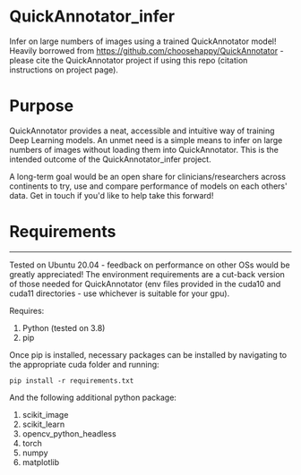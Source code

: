 # QuickAnnotator_infer
Infer on large numbers of images using a trained QuickAnnotator model!
Heavily borrowed from https://github.com/choosehappy/QuickAnnotator - please cite the QuickAnnotator project if using this repo (citation instructions on project page).

# Purpose
QuickAnnotator provides a neat, accessible and intuitive way of training Deep Learning models.
An unmet need is a simple means to infer on large numbers of images without loading them into QuickAnnotator.
This is the intended outcome of the QuickAnnotator_infer project.

A long-term goal would be an open share for clinicians/researchers across continents to try, use and compare performance of models on each others' data. Get in touch if you'd like to help take this forward!

# Requirements
---
Tested on Ubuntu 20.04 - feedback on performance on other OSs would be greatly appreciated!
The environment requirements are a cut-back version of those needed for QuickAnnotator (env files provided in the cuda10 and cuda11 directories - use whichever is suitable for your gpu).

Requires:
1. Python (tested on 3.8)
2. pip

Once pip is installed, necessary packages can be installed by navigating to the appropriate cuda folder and running:
```
pip install -r requirements.txt
```

And the following additional python package:
1. scikit_image
2. scikit_learn
3. opencv_python_headless
4. torch
5. numpy
6. matplotlib